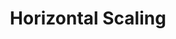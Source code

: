 ---
title: Horizontal Scaling
menu:
  docs_{{ .version }}:
    identifier: guides-perconaxtradb-scaling-horizontal
    name: Horizontal Scaling
    parent: guides-perconaxtradb-scaling
    weight: 10
menu_name: docs_{{ .version }}
---